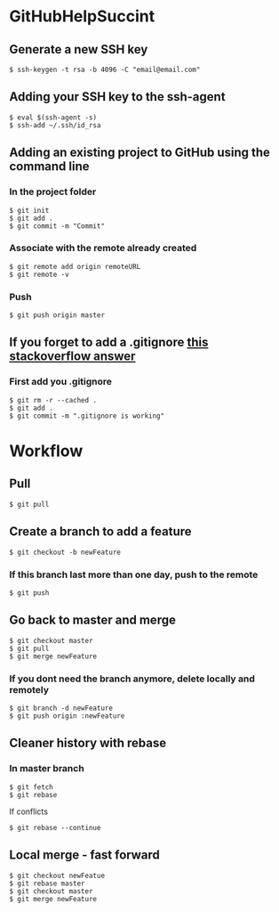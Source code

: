 # GitHubHelpSuccint

## Generate a new SSH key
```
$ ssh-keygen -t rsa -b 4096 -C "email@email.com"
```

## Adding your SSH key to the ssh-agent
```
$ eval $(ssh-agent -s)
$ ssh-add ~/.ssh/id_rsa
```

## Adding an existing project to GitHub using the command line

### In the project folder
```
$ git init
$ git add .
$ git commit -m "Commit"
```

### Associate with the remote already created
```
$ git remote add origin remoteURL
$ git remote -v
```

### Push
```
$ git push origin master
```

## If you forget to add a .gitignore [this stackoverflow answer](https://stackoverflow.com/questions/19663093/apply-gitignore-on-an-existing-repository-already-tracking-large-number-of-files)
### First add you .gitignore
```
$ git rm -r --cached .
$ git add .
$ git commit -m ".gitignore is working"
```

# Workflow
## Pull
```
$ git pull
```

## Create a branch to add a feature
```
$ git checkout -b newFeature
```

### If this branch last more than one day, push to the remote
```
$ git push
```

## Go back to master and merge
```
$ git checkout master
$ git pull
$ git merge newFeature
```

### If you dont need the branch anymore, delete locally and remotely
```
$ git branch -d newFeature
$ git push origin :newFeature
```

## Cleaner history with rebase
### In master branch
```
$ git fetch
$ git rebase
```
If conflicts
```
$ git rebase --continue
```

## Local merge - fast forward
```
$ git checkout newFeatue
$ git rebase master
$ git checkout master
$ git merge newFeature
```
